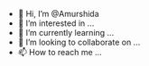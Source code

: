 - 👋 Hi, I’m @Amurshida
- 👀 I’m interested in ...
- 🌱 I’m currently learning ...
- 💞️ I’m looking to collaborate on ...
- 📫 How to reach me ...

<!---
Amurshida/Amurshida is a ✨ special ✨ repository because its `README.md` (this file) appears on your GitHub profile.
You can click the Preview link to take a look at your changes.
--->
